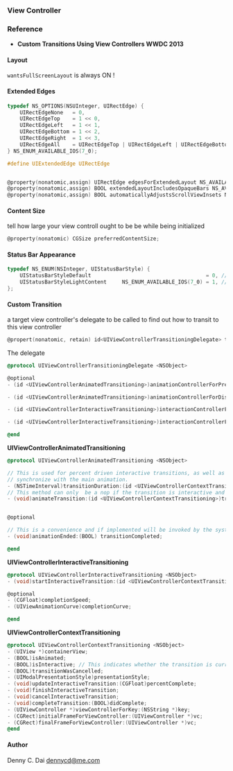 ### View Controller 

### Reference 

* __Custom Transitions Using View Controllers WWDC 2013__


#### Layout 
`wantsFullScreenLayout` is always ON ! 



#### Extended Edges 


```objective-c
typedef NS_OPTIONS(NSUInteger, UIRectEdge) {
    UIRectEdgeNone   = 0,
    UIRectEdgeTop    = 1 << 0,
    UIRectEdgeLeft   = 1 << 1,
    UIRectEdgeBottom = 1 << 2,
    UIRectEdgeRight  = 1 << 3,
    UIRectEdgeAll    = UIRectEdgeTop | UIRectEdgeLeft | UIRectEdgeBottom | UIRectEdgeRight
} NS_ENUM_AVAILABLE_IOS(7_0);

#define UIExtendedEdge UIRectEdge


@property(nonatomic,assign) UIRectEdge edgesForExtendedLayout NS_AVAILABLE_IOS(7_0); // Defaults to UIRectEdgeAll
@property(nonatomic,assign) BOOL extendedLayoutIncludesOpaqueBars NS_AVAILABLE_IOS(7_0); // Defaults to NO, but bars are translucent by default on 7_0.  
@property(nonatomic,assign) BOOL automaticallyAdjustsScrollViewInsets NS_AVAILABLE_IOS(7_0); // Defaults to YES


```


#### Content Size 
tell how large your view controll ought to be be while being initialized

```objective-c
@property(nonatomic) CGSize preferredContentSize;
```


#### Status Bar Appearance 

```objective-c
typedef NS_ENUM(NSInteger, UIStatusBarStyle) {
    UIStatusBarStyleDefault                                     = 0, // Dark content, for use on light backgrounds
    UIStatusBarStyleLightContent     NS_ENUM_AVAILABLE_IOS(7_0) = 1, // Light content, for use on dark backgrounds
};
```

#### Custom Transition 

a target view controller's delegate to be called to find out how to transit to this view controller

```objective-c
@propert(nonatomic, retain) id<UIViewControllerTransitioningDelegate> transitioningDelegate;
```
The delegate 

```objective-c 
@protocol UIViewControllerTransitioningDelegate <NSObject>

@optional
- (id <UIViewControllerAnimatedTransitioning>)animationControllerForPresentedController:(UIViewController *)presented presentingController:(UIViewController *)presenting sourceController:(UIViewController *)source;

- (id <UIViewControllerAnimatedTransitioning>)animationControllerForDismissedController:(UIViewController *)dismissed;

- (id <UIViewControllerInteractiveTransitioning>)interactionControllerForPresentation:(id <UIViewControllerAnimatedTransitioning>)animator;

- (id <UIViewControllerInteractiveTransitioning>)interactionControllerForDismissal:(id <UIViewControllerAnimatedTransitioning>)animator;

@end
```

__UIViewControllerAnimatedTransitioning__

```objective-c
@protocol UIViewControllerAnimatedTransitioning <NSObject>

// This is used for percent driven interactive transitions, as well as for container controllers that have companion animations that might need to
// synchronize with the main animation. 
- (NSTimeInterval)transitionDuration:(id <UIViewControllerContextTransitioning>)transitionContext;
// This method can only  be a nop if the transition is interactive and not a percentDriven interactive transition.
- (void)animateTransition:(id <UIViewControllerContextTransitioning>)transitionContext;


@optional

// This is a convenience and if implemented will be invoked by the system when the transition context's completeTransition: method is invoked.
- (void)animationEnded:(BOOL) transitionCompleted;

@end
```

__UIViewControllerInteractiveTransitioning__

```objective-c
@protocol UIViewControllerInteractiveTransitioning <NSObject>
- (void)startInteractiveTransition:(id <UIViewControllerContextTransitioning>)transitionContext;

@optional
- (CGFloat)completionSpeed;
- (UIViewAnimationCurve)completionCurve;

@end
```

__UIViewControllerContextTransitioning__

```objective-c
@protocol UIViewControllerContextTransitioning <NSObject>
- (UIView *)containerView;
- (BOOL)isAnimated;
- (BOOL)isInteractive; // This indicates whether the transition is currently interactive.
- (BOOL)transitionWasCancelled;
- (UIModalPresentationStyle)presentationStyle;
- (void)updateInteractiveTransition:(CGFloat)percentComplete;
- (void)finishInteractiveTransition;
- (void)cancelInteractiveTransition;
- (void)completeTransition:(BOOL)didComplete;
- (UIViewController *)viewControllerForKey:(NSString *)key;
- (CGRect)initialFrameForViewController:(UIViewController *)vc;
- (CGRect)finalFrameForViewController:(UIViewController *)vc;
@end

```

#### Author 
Denny C. Dai <dennycd@me.com>
